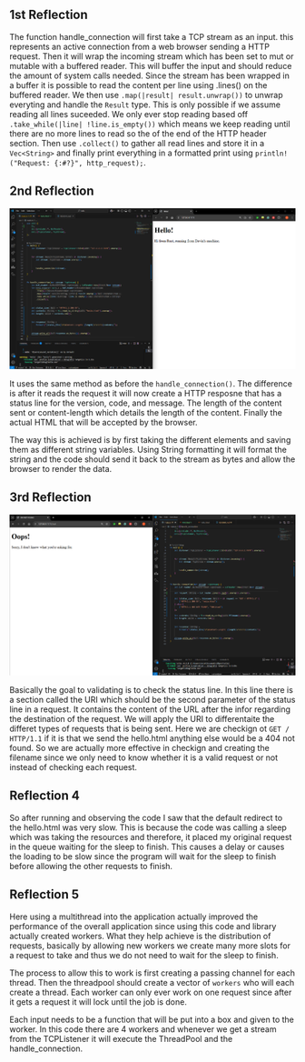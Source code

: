 <h2> 1st Reflection </h2>

The function handle_connection will first take a TCP stream as an input. this represents an active connection from a web browser sending a HTTP request. Then it will wrap the incoming stream which has been set to mut or mutable with a buffered reader. This will buffer the input and should reduce the amount of system calls needed. Since the stream has been wrapped in a buffer it is possible to read the content per line using .lines() on the buffered reader. We then use `.map(|result| result.unwrap())` to unwrap everyting and handle the `Result` type. This is only possible if we assume reading all lines suceeded. We only ever stop reading based off `.take_while(|line| !line.is_empty())` which means we keep reading until there are no more lines to read so the of the end of the HTTP header section. Then use `.collect()` to gather all read lines and store it in a `Vec<String>` and finally print everything in a formatted print using `println!("Request: {:#?}", http_request);`.

<h2> 2nd Reflection </h2>

![image info](Images/Reflection2img.png)


It uses the same method as before the `handle_connection()`. The difference is after it reads the request it will now create a HTTP resposne that has a status line for the version, code, and message. The length of the content sent or content-length which details the length of the content. Finally the actual HTML that will be accepted by the browser.

The way this is achieved is by first taking the different elements and saving them as different string variables. Using String formatting it will format the string and the code should send it back to the stream as bytes and allow the browser to render the data.

<h2> 3rd Reflection </h2>

![image info](Images/Reflection3img.png)

Basically the goal to validating is to check the status line. In this line there is a section called the URI which should be the second parameter of the status line in a request. It contains the content of the URL after the infor regarding the destination of the request. We will apply the URI to differentaite the differet types of requests that is being sent. Here we are checkign ot `GET / HTTP/1.1` if it is that we send the hello.html anything else would be a 404 not found. So we are actually more effective in checkign and creating the filename since we only need to know whether it is a valid request or not instead of checking each request.

<h2>Reflection 4</h2>

So after running and observing the code I saw that the default redirect to the hello.html was very slow. This is because the code was calling a sleep which was taking the resources and therefore, it placed my original request in the queue waiting for the sleep to finish. This causes a delay or causes the loading to be slow since the program will wait for the sleep to finish before allowing the other requests to finish.

<h2> Reflection 5 </h2>

Here using a multithread into the application actually improved the performance of the overall application since using this code and library actually created workers. What they help achieve is the distribution of requests, basically by allowing new workers we create many more slots for a request to take and thus we do not need to wait for the sleep to finish.

The process to allow this to work is first creating a passing channel for each thread. Then the threadpool should create a vector of `workers` who will each create a thread. Each worker can only ever work on one request since after it gets a request it will lock until the job is done.

Each input needs to be a function that will be put into a box and given to the worker. In this code there are 4 workers and whenever we get a stream from the TCPListener it will execute the ThreadPool and the handle_connection.

